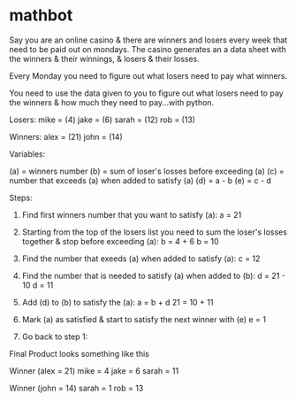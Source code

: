 # mathbot

Say you are an online casino & there are winners and losers every week that need to be paid out on mondays. The casino generates an a data sheet with the winners & their winnings, & losers & their losses.

Every Monday you need to figure out what losers need to pay what winners.

You need to use the data given to you to figure out what losers need to pay the winners & how much they need to pay...with python. 

Losers:
mike = (4)
jake = (6)
sarah = (12)
rob = (13)

Winners:
alex = (21)
john = (14)

Variables:

(a) = winners number
(b) = sum of loser's losses before exceeding (a)
(c) = number that exceeds (a) when added to satisfy (a)
(d) = a - b
(e) = c - d

Steps:

1. Find first winners number that you want to satisfy (a):
   a = 21

2. Starting from the top of the losers list you need to sum the loser's losses together & stop before exceeding (a):
   b = 4 + 6
   b = 10
  
3. Find the number that exeeds (a) when added to satisfy (a):
   c = 12
   
4. Find the number that is needed to satisfy (a) when added to (b):
   d = 21 - 10
   d = 11
   
5. Add (d) to (b) to satisfy the (a):
   a = b + d
   21 = 10 + 11
   
6. Mark (a) as satisfied & start to satisfy the next winner with (e)
   e = 1
  
7. Go back to step 1:

Final Product looks something like this

Winner (alex = 21)
  mike = 4
  jake = 6
  sarah = 11
  
Winner (john = 14)
  sarah = 1
  rob = 13
   
   







